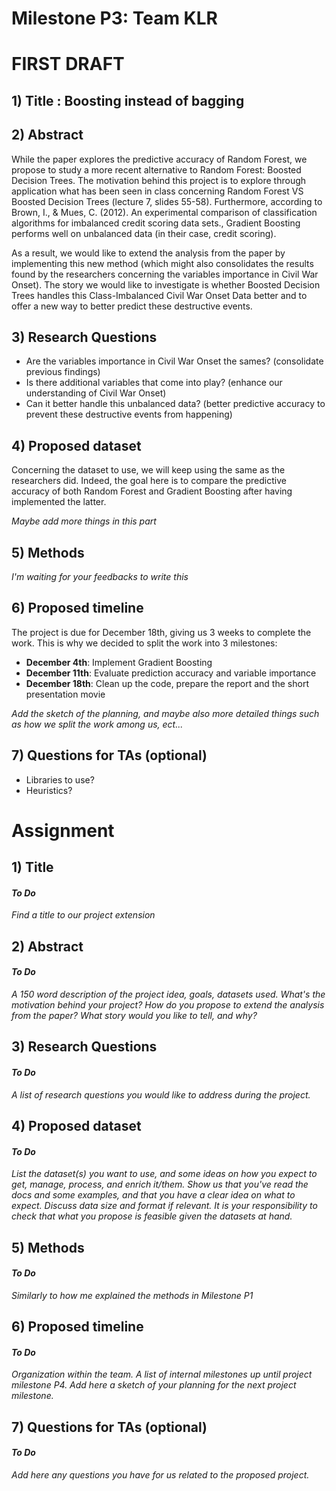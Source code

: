# **Milestone P3: Team KLR**


# **FIRST DRAFT**


## **1) Title** : Boosting instead of bagging


## **2) Abstract**

While the paper explores the predictive accuracy of Random Forest, we propose to study a more recent alternative to Random Forest: Boosted Decision Trees. The motivation behind this project is to explore through application what has been seen in class concerning Random Forest VS Boosted Decision Trees (lecture 7, slides 55-58). Furthermore, according to Brown, I., & Mues, C. (2012). An experimental comparison of classification algorithms for imbalanced credit scoring data sets., Gradient Boosting performs well on unbalanced data (in their case, credit scoring).

As a result, we would like to extend the analysis from the paper by implementing this new method (which might also consolidates the results found by the researchers concerning the variables importance in Civil War Onset). The story we would like to investigate is whether Boosted Decision Trees handles this Class-Imbalanced Civil War Onset Data better and to offer a new way to better predict these destructive events.


## **3) Research Questions**

- Are the variables importance in Civil War Onset the sames? (consolidate previous findings)
- Is there additional variables that come into play? (enhance our understanding of Civil War Onset)
- Can it better handle this unbalanced data? (better predictive accuracy to prevent these destructive events from happening)


## **4) Proposed dataset**

Concerning the dataset to use, we will keep using the same as the researchers did. Indeed, the goal here is to compare the predictive accuracy of both Random Forest and Gradient Boosting after having implemented the latter. 

*Maybe add more things in this part*

## **5) Methods**

*I'm waiting for your feedbacks to write this*

## **6) Proposed timeline**

The project is due for December 18th, giving us 3 weeks to complete the work. This is why we decided to split the work into 3 milestones:

- **December 4th**: Implement Gradient Boosting
- **December 11th**: Evaluate prediction accuracy and variable importance
- **December 18th**: Clean up the code, prepare the report and the short presentation movie

*Add the sketch of the planning, and maybe also more detailed things such as how we split the work among us, ect...*

## **7) Questions for TAs (optional)**

- Libraries to use?
- Heuristics?





# **Assignment**

## **1) Title**

#### *To Do*
*Find a title to our project extension*

## **2) Abstract**

#### *To Do*
*A 150 word description of the project idea, goals, datasets used. What's the motivation behind your project? How do you propose to extend the analysis from the paper? What story would you like to tell, and why?*

## **3) Research Questions**

#### *To Do*
*A list of research questions you would like to address during the project.*

## **4) Proposed dataset**

#### *To Do*
*List the dataset(s) you want to use, and some ideas on how you expect to get, manage, process, and enrich it/them. Show us that you've read the docs and some examples, and that you have a clear idea on what to expect. Discuss data size and format if relevant. It is your responsibility to check that what you propose is feasible given the datasets at hand.*

## **5) Methods**

#### *To Do*
*Similarly to how me explained the methods in Milestone P1*

## **6) Proposed timeline**

#### *To Do*
*Organization within the team. A list of internal milestones up until project milestone P4. Add here a sketch of your planning for the next project milestone.*

## **7) Questions for TAs (optional)**

#### *To Do*
*Add here any questions you have for us related to the proposed project.*
